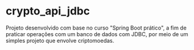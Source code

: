 # crypto_api_jdbc
Projeto desenvolvido com base no curso "Spring Boot prático", a fim de praticar operações com um banco de dados com JDBC, por meio de um simples projeto que envolve criptomoedas.
